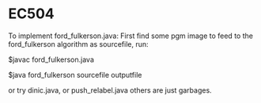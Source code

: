 # EC504

To implement ford_fulkerson.java:
First find some pgm image to feed to the ford_fulkerson algorithm as sourcefile, run:

$javac ford_fulkerson.java

$java ford_fulkerson sourcefile outputfile

or try dinic.java, or push_relabel.java
others are just garbages.
